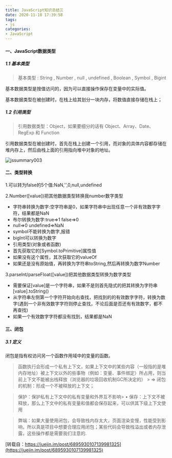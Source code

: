 ```yaml
---
title: JavaScript知识总结三
date: 2020-11-18 17:39:58
tags:
- js
categories:
- JavaScript
---
```

#### 一、JavaScript数据类型
##### 1.1 基本类型
> 基本类型 : String , Number , null , undefined , Boolean , Symbol , Bigint
<!--more-->
基本数据类型是按值访问的，因为可以直接操作保存在变量中的实际值。

基本数据类型在被创建时，在栈上给其划分一块内存，将数值直接存储在栈上；

##### 1.2 引用类型

> 引用数据类型：Object，如果要细分的话有 Object、Array、Date、RegExp 和 Function

 引用数据类型在被创建时，首先在栈上创建一个引用，而对象的具体内容都存储在堆内存上，然后由栈上面的引用指向堆中对象的地址。

 ![jssummary003](http://alivnram-test.oss-cn-beijing.aliyuncs.com/alivnblog/jssummary003.jpg)

#### 二、类型转换

1.可以转为false的5个值:NaN,'',0,null,undefined

2.Number([value])把其他数据类型转换我number数字类型

- 字符串转换为数字:空字符串是0，如果字符串中出现任意一个非有效数字字符，结果都是NaN
- 布尔转换为数字:true=>1 false=>0
- null=>0 undefined=>NaN
- symbol不能转换为数字,报错
- bigInt可以转换为数字
- 引用类型(对象或者函数)
- 首先获取它的[Symbol.toPrimitive]属性值
- 如果没有这个属性，其次获取它的valueOf
- 如果还是没有原始值，再转换为字符串toString,然后再转换为数字Number

3.parseInt/parseFloat([value])把其他数据类型转换为数字类型

- 需要保证[value]是一个字符串，如果不是则首先隐式的把其转换为字符串[value].toString()
- 从字符串左侧第一个字符开始向右查找，把找到的的有效数字字符，转换为数字(遇到一个非有效数字字符则停止查找，不论后面是否还有有效数字，都不再查找)
- 如果一个有效数字字符都没有找到，结果都是NaN

#### 三、闭包
##### 3.1 定义
闭包是指有权访问另一个函数作用域中的变量的函数。

> 函数执行会形成一个私有上下文，如果上下文中的某些内容（一般指的是堆内存地址）被上下文以外的些事物（例如：变量、事件绑定）所占用，则当前上下文不能被出栈释放（浏览器的垃圾回收机制GC所决定的） > => 闭包的机制：形成一个不被释放的上下文；

> 保护：保护私有上下文中的私有变量和外界互不影响> • 保存：上下文不被释放，那么上下文中的私有变量和值都会保存起来，可以供其下级上下文使用

> 弊端：如果大量使用闭包，会导致栈内存太大，页面渲染变慢，性能受到影响，所以真是项目中想要合理应用闭包；某些代码会导致栈溢出或者内存泄露，这些操作都是需要我们注意的.










[转载自：https://juejin.im/post/6895930107139981325](https://juejin.im/post/6895930107139981325)